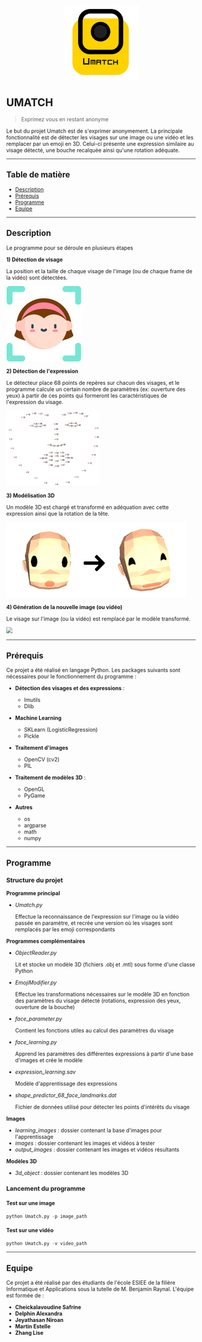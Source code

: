 <p align="center"><img height="200" src="https://github.com/NiroanESIEE/umatch/blob/master/media/logo_umatch.png"></p>

# UMATCH
> Exprimez vous en restant anonyme

Le but du projet Umatch est de s'exprimer anonymement. La principale fonctionnalité est de détecter les visages sur une image ou une vidéo et les remplacer par un emoji en 3D. Celui-ci présente une expression similaire au visage détecté, une bouche recalquée ainsi qu'une rotation adéquate.

---

## Table de matière

- [Description](#Description)
- [Prérequis](#prerequis)
- [Programme](#programme)
- [Equipe](#equipe)

---

## Description

Le programme pour se déroule en plusieurs étapes

**1) Détection de visage**

La position et la taille de chaque visage de l'image (ou de chaque frame de la vidéo) sont détectées.

<img height="200" src="https://github.com/NiroanESIEE/umatch/blob/master/media/detection_visage.png">

**2) Détection de l'expression**

Le détecteur place 68 points de repères sur chacun des visages, et le programme calcule un certain nombre de paramètres (ex: ouverture des yeux) à partir de ces points qui formeront les caractéristiques de l'expression du visage.

<img height="200" src="https://github.com/NiroanESIEE/umatch/blob/master/media/facial_landmarks_68.jpg">

**3) Modélisation 3D**

Un modèle 3D est chargé et transformé en adéquation avec cette expression ainsi que la rotation de la tête.

<img height="200" src="https://github.com/NiroanESIEE/umatch/blob/master/media/modelisation_3d.png">

**4) Génération de la nouvelle image (ou vidéo)**

Le visage sur l'image (ou la vidéo) est remplacé par le modèle transformé.

<img height="200" src="https://github.com/NiroanESIEE/umatch/blob/master/media/example.png">

---

## Prérequis

Ce projet a été réalisé en langage Python. Les packages suivants sont nécessaires pour le fonctionnement du programme :

- **Détection des visages et des expressions** :
	- Imutils
	- Dlib

- **Machine Learning**
	- SKLearn (LogisticRegression)
	- Pickle
	
- **Traitement d'images**
	- OpenCV (cv2)
	- PIL
	
- **Traitement de modèles 3D** :
	- OpenGL
	- PyGame

- **Autres**
	- os
	- argparse
	- math
	- numpy

---
	
## Programme

### Structure du projet

**Programme principal**

- *Umatch.py*

	Effectue la reconnaissance de l'expression sur l'image ou la vidéo passée en paramètre, et recrée une version où les visages sont remplacés par les emoji correspondants
	
**Programmes complémentaires**

- *ObjectReader.py*

	Lit et stocke un modèle 3D (fichiers .obj et .mtl) sous forme d'une classe Python

- *EmojiModifier.py*

	Effectue les transformations nécessaires sur le modèle 3D en fonction des paramètres du visage détecté (rotations, expression des yeux, ouverture de la bouche)

- *face_parameter.py*

	Contient les fonctions utiles au calcul des paramètres du visage
	
- *face_learning.py*

	Apprend les paramètres des différentes expressions à partir d'une base d'images et crée le modèle

- *expression_learning.sav*

	Modèle d'apprentissage des expressions

- *shape_predictor_68_face_landmarks.dat*

	Fichier de données utilisé pour détecter les points d'intérêts du visage
	
**Images**

- *learning_images* : dossier contenant la base d'images pour l'apprentissage
- *images* : dossier contenant les images et vidéos à tester
- *output_images* : dossier contenant les images et vidéos résultants
	
**Modèles 3D**

- *3d_object* : dossier contenant les modèles 3D

### Lancement du programme

#### Test sur une image

```python
python Umatch.py -p image_path
```

#### Test sur une vidéo

```python
python Umatch.py -v video_path
```

---

## Equipe

Ce projet a été réalisé par des étudiants de l'école ESIEE de la filière Informatique et Applications sous la tutelle de M. Benjamin Raynal.
L'équipe est formée de :
- **Cheickalavoudine Safrine**
- **Delphin Alexandra**
- **Jeyathasan Niroan**
- **Martin Estelle**
- **Zhang Lise**
